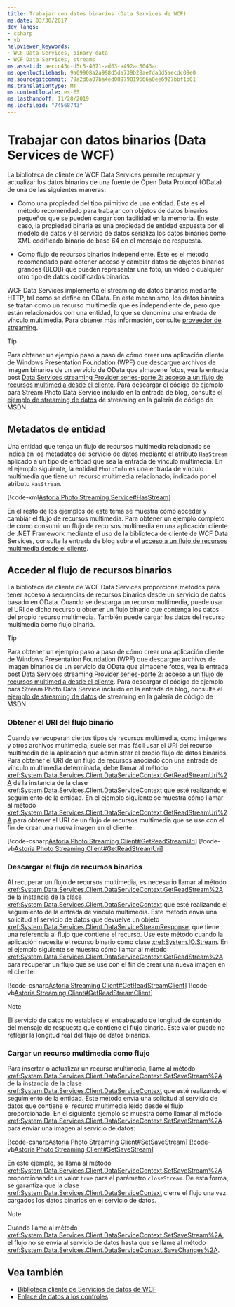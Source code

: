 ```yaml
---
title: Trabajar con datos binarios (Data Services de WCF)
ms.date: 03/30/2017
dev_langs:
- csharp
- vb
helpviewer_keywords:
- WCF Data Services, binary data
- WCF Data Services, streams
ms.assetid: aeccc45c-d5c5-4671-ad63-a492ac8043ac
ms.openlocfilehash: 9a09908a2a998d5da739b28aefda3d5aecdc08e0
ms.sourcegitcommit: 79a2d6a07ba4ed08979819666a0ee6927bbf1b01
ms.translationtype: MT
ms.contentlocale: es-ES
ms.lasthandoff: 11/28/2019
ms.locfileid: "74568743"
---
```

# <a name="working-with-binary-data-wcf-data-services"></a>Trabajar con datos binarios (Data Services de WCF)

La biblioteca de cliente de WCF Data Services permite recuperar y actualizar los datos binarios de una fuente de Open Data Protocol (OData) de una de las siguientes maneras:

- Como una propiedad del tipo primitivo de una entidad. Este es el método recomendado para trabajar con objetos de datos binarios pequeños que se pueden cargar con facilidad en la memoria. En este caso, la propiedad binaria es una propiedad de entidad expuesta por el modelo de datos y el servicio de datos serializa los datos binarios como XML codificado binario de base 64 en el mensaje de respuesta.

- Como flujo de recursos binarios independiente. Este es el método recomendado para obtener acceso y cambiar datos de objetos binarios grandes (BLOB) que pueden representar una foto, un vídeo o cualquier otro tipo de datos codificados binarios.

WCF Data Services implementa el streaming de datos binarios mediante HTTP, tal como se define en OData. En este mecanismo, los datos binarios se tratan como un recurso multimedia que es independiente de, pero que están relacionados con una entidad, lo que se denomina una entrada de vínculo multimedia. Para obtener más información, consulte [proveedor de streaming](streaming-provider-wcf-data-services.md).

> [!TIP]
> Para obtener un ejemplo paso a paso de cómo crear una aplicación cliente de Windows Presentation Foundation (WPF) que descargue archivos de imagen binarios de un servicio de OData que almacene fotos, vea la entrada post [Data Services streaming Provider series-parte 2: acceso a un flujo de recursos multimedia desde el cliente](https://go.microsoft.com/fwlink/?LinkId=201637). Para descargar el código de ejemplo para Stream Photo Data Service incluido en la entrada de blog, consulte el [ejemplo de streaming de datos](https://go.microsoft.com/fwlink/?LinkId=198988) de streaming en la galería de código de MSDN.

## <a name="entity-metadata"></a>Metadatos de entidad

Una entidad que tenga un flujo de recursos multimedia relacionado se indica en los metadatos del servicio de datos mediante el atributo `HasStream` aplicado a un tipo de entidad que sea la entrada de vínculo multimedia. En el ejemplo siguiente, la entidad `PhotoInfo` es una entrada de vínculo multimedia que tiene un recurso multimedia relacionado, indicado por el atributo `HasStream`.

[!code-xml[Astoria Photo Streaming Service#HasStream](../../../../samples/snippets/xml/VS_Snippets_Misc/astoria_photo_streaming_service/xml/photodata.edmx#hasstream)]

En el resto de los ejemplos de este tema se muestra cómo acceder y cambiar el flujo de recursos multimedia. Para obtener un ejemplo completo de cómo consumir un flujo de recursos multimedia en una aplicación cliente de .NET Framework mediante el uso de la biblioteca de cliente de WCF Data Services, consulte la entrada de blog sobre el [acceso a un flujo de recursos multimedia desde el cliente](https://go.microsoft.com/fwlink/?LinkID=201637).

## <a name="accessing-the-binary-resource-stream"></a>Acceder al flujo de recursos binarios

La biblioteca de cliente de WCF Data Services proporciona métodos para tener acceso a secuencias de recursos binarios desde un servicio de datos basado en OData. Cuando se descarga un recurso multimedia, puede usar el URI de dicho recurso u obtener un flujo binario que contenga los datos del propio recurso multimedia. También puede cargar los datos del recurso multimedia como flujo binario.

> [!TIP]
> Para obtener un ejemplo paso a paso de cómo crear una aplicación cliente de Windows Presentation Foundation (WPF) que descargue archivos de imagen binarios de un servicio de OData que almacene fotos, vea la entrada post [Data Services streaming Provider series-parte 2: acceso a un flujo de recursos multimedia desde el cliente](https://go.microsoft.com/fwlink/?LinkId=201637). Para descargar el código de ejemplo para Stream Photo Data Service incluido en la entrada de blog, consulte el [ejemplo de streaming de datos](https://go.microsoft.com/fwlink/?LinkId=198988) de streaming en la galería de código de MSDN.

### <a name="getting-the-uri-of-the-binary-stream"></a>Obtener el URI del flujo binario

Cuando se recuperan ciertos tipos de recursos multimedia, como imágenes y otros archivos multimedia, suele ser más fácil usar el URI del recurso multimedia de la aplicación que administrar el propio flujo de datos binarios. Para obtener el URI de un flujo de recursos asociado con una entrada de vínculo multimedia determinada, debe llamar al método <xref:System.Data.Services.Client.DataServiceContext.GetReadStreamUri%2A> de la instancia de la clase <xref:System.Data.Services.Client.DataServiceContext> que esté realizando el seguimiento de la entidad. En el ejemplo siguiente se muestra cómo llamar al método <xref:System.Data.Services.Client.DataServiceContext.GetReadStreamUri%2A> para obtener el URI de un flujo de recursos multimedia que se use con el fin de crear una nueva imagen en el cliente:

[!code-csharp[Astoria Photo Streaming Client#GetReadStreamUri](../../../../samples/snippets/csharp/VS_Snippets_Misc/astoria_photo_streaming_client/cs/photowindow.xaml.cs#getreadstreamuri)]
[!code-vb[Astoria Photo Streaming Client#GetReadStreamUri](../../../../samples/snippets/visualbasic/VS_Snippets_Misc/astoria_photo_streaming_client/vb/photowindow.xaml.vb#getreadstreamuri)]

### <a name="downloading-the-binary-resource-stream"></a>Descargar el flujo de recursos binarios

Al recuperar un flujo de recursos multimedia, es necesario llamar al método <xref:System.Data.Services.Client.DataServiceContext.GetReadStream%2A> de la instancia de la clase <xref:System.Data.Services.Client.DataServiceContext> que esté realizando el seguimiento de la entrada de vínculo multimedia. Este método envía una solicitud al servicio de datos que devuelve un objeto <xref:System.Data.Services.Client.DataServiceStreamResponse>, que tiene una referencia al flujo que contiene el recurso. Use este método cuando la aplicación necesite el recurso binario como clase <xref:System.IO.Stream>. En el ejemplo siguiente se muestra cómo llamar al método <xref:System.Data.Services.Client.DataServiceContext.GetReadStream%2A> para recuperar un flujo que se use con el fin de crear una nueva imagen en el cliente:

[!code-csharp[Astoria Streaming Client#GetReadStreamClient](../../../../samples/snippets/csharp/VS_Snippets_Misc/astoria_streaming_client/cs/customerphotowindow.xaml.cs#getreadstreamclient)]
[!code-vb[Astoria Streaming Client#GetReadStreamClient](../../../../samples/snippets/visualbasic/VS_Snippets_Misc/astoria_streaming_client/vb/customerphotowindow.xaml.vb#getreadstreamclient)]

> [!NOTE]
> El servicio de datos no establece el encabezado de longitud de contenido del mensaje de respuesta que contiene el flujo binario. Este valor puede no reflejar la longitud real del flujo de datos binarios.

### <a name="uploading-a-media-resource-as-a-stream"></a>Cargar un recurso multimedia como flujo

Para insertar o actualizar un recurso multimedia, llame al método <xref:System.Data.Services.Client.DataServiceContext.SetSaveStream%2A> de la instancia de la clase <xref:System.Data.Services.Client.DataServiceContext> que esté realizando el seguimiento de la entidad. Este método envía una solicitud al servicio de datos que contiene el recurso multimedia leído desde el flujo proporcionado. En el siguiente ejemplo se muestra cómo llamar al método <xref:System.Data.Services.Client.DataServiceContext.SetSaveStream%2A> para enviar una imagen al servicio de datos:

[!code-csharp[Astoria Photo Streaming Client#SetSaveStream](../../../../samples/snippets/csharp/VS_Snippets_Misc/astoria_photo_streaming_client/cs/photodetailswindow.xaml.cs#setsavestream)]
[!code-vb[Astoria Photo Streaming Client#SetSaveStream](../../../../samples/snippets/visualbasic/VS_Snippets_Misc/astoria_photo_streaming_client/vb/photodetailswindow.xaml.vb#setsavestream)]

En este ejemplo, se llama al método <xref:System.Data.Services.Client.DataServiceContext.SetSaveStream%2A> proporcionando un valor `true` para el parámetro `closeStream`. De esta forma, se garantiza que la clase <xref:System.Data.Services.Client.DataServiceContext> cierre el flujo una vez cargados los datos binarios en el servicio de datos.

> [!NOTE]
> Cuando llame al método <xref:System.Data.Services.Client.DataServiceContext.SetSaveStream%2A>, el flujo no se envía al servicio de datos hasta que se llame al método <xref:System.Data.Services.Client.DataServiceContext.SaveChanges%2A>.

## <a name="see-also"></a>Vea también

- [Biblioteca cliente de Servicios de datos de WCF](wcf-data-services-client-library.md)
- [Enlace de datos a los controles](binding-data-to-controls-wcf-data-services.md)
